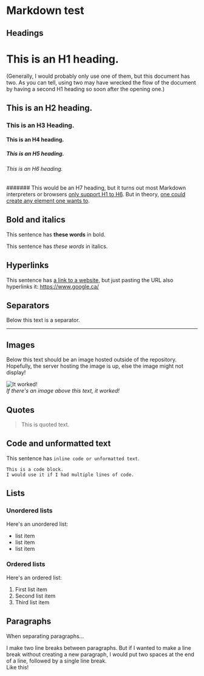 # Markdown test

## Headings

# This is an H1 heading.

(Generally, I would probably only use one of them, but this document has two. As you can tell, using two may have wrecked the flow of the document by having a second H1 heading so soon after the opening one.)

## This is an H2 heading.

### This is an H3 Heading.

#### This is an H4 heading.

##### This is an H5 heading. 

###### This is an H6 heading.

####### This would be an H7 heading, but it turns out most Markdown interpreters or browsers [only support H1 to H6](https://www.w3schools.com/tags/tag_hn.asp). But in theory, [one could create any element one wants to](https://stackoverflow.com/a/22638917/3011319).

## Bold and italics

This sentence has **these words** in bold.

This sentence has *these words* in italics.

## Hyperlinks

This sentence has [a link to a website](https://www.google.ca/), but just pasting the URL also hyperlinks it: https://www.google.ca/

## Separators

Below this text is a separator.

*****

## Images

Below this text should be an image hosted outside of the repository. Hopefully, the server hosting the image is up, else the image might not display!

![It worked!](https://i.imgur.com/lUsJZC8.png "It worked!")  
*If there's an image above this text, it worked!*

## Quotes

> This is quoted text.

## Code and unformatted text

This sentence has `inline code or unformatted text`.

```
This is a code block.
I would use it if I had multiple lines of code.
```

## Lists

### Unordered lists

Here's an unordered list:

* list item
* list item
* list item

### Ordered lists

Here's an ordered list:

1. First list item
2. Second list item
3. Third list item

## Paragraphs

When separating paragraphs...

I make two line breaks between paragraphs. But if I wanted to make a line break without creating a new paragraph, I would put two spaces at the end of a line, followed by a single line break.  
Like this!
